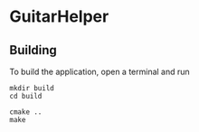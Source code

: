 # GuitarHelper
## Building
To build the application, open a terminal and run
```
mkdir build
cd build

cmake ..
make
```